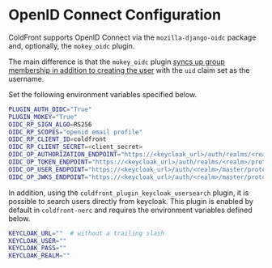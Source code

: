# OpenID Connect Configuration

ColdFront supports OpenID Connect via the `mozilla-django-oidc` package and,
optionally, the `mokey_oidc` plugin.

The main difference is that the `mokey_oidc` plugin [syncs up group membership
in addition to creating the user](
https://github.com/ubccr/coldfront/blob/master/coldfront/plugins/mokey_oidc/auth.py)
with the `uid` claim set as the username.

Set the following environment variables specified below.

```bash
PLUGIN_AUTH_OIDC="True"
PLUGIN_MOKEY="True"
OIDC_RP_SIGN_ALGO=RS256
OIDC_RP_SCOPES="openid email profile"
OIDC_RP_CLIENT_ID=coldfront
OIDC_RP_CLIENT_SECRET=<client_secret>
OIDC_OP_AUTHORIZATION_ENDPOINT="https://<keycloak_url>/auth/realms/<realm>/protocol/openid-connect/auth"
OIDC_OP_TOKEN_ENDPOINT="https://<keycloak_url>/auth/realms/<realm>/protocol/openid-connect/token"
OIDC_OP_USER_ENDPOINT="https://<keycloak_url>/auth/<realm>/master/protocol/openid-connect/userinfo"
OIDC_OP_JWKS_ENDPOINT="https://<keycloak_url>/auth/<realm>/master/protocol/openid-connect/certs"
```

In addition, using the `coldfront_plugin_keycloak_usersearch` plugin, it is
possible to search users directly from keycloak. This plugin is enabled by
default in `coldfront-nerc` and requires the environment variables defined below.

```bash
KEYCLOAK_URL=""  # without a trailing slash
KEYCLOAK_USER=""
KEYCLOAK_PASS=""
KEYCLOAK_REALM=""
```
